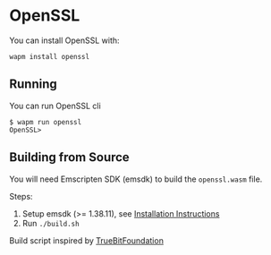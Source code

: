 # OpenSSL

You can install OpenSSL with:

```shell
wapm install openssl
```

## Running

You can run OpenSSL cli

```shell
$ wapm run openssl
OpenSSL>
```

## Building from Source

You will need Emscripten SDK (emsdk) to build the `openssl.wasm` file.

Steps:

1. Setup emsdk (>= 1.38.11), see
   [Installation Instructions](https://github.com/juj/emsdk#installation-instructions)
2. Run `./build.sh`

Build script inspired by
[TrueBitFoundation](https://github.com/TrueBitFoundation/wasm-ports/blob/master/openssl.sh)
